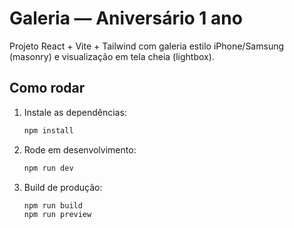 # Galeria — Aniversário 1 ano

Projeto React + Vite + Tailwind com galeria estilo iPhone/Samsung (masonry) e visualização em tela cheia (lightbox).

## Como rodar
1. Instale as dependências:
   ```bash
   npm install
   ```
2. Rode em desenvolvimento:
   ```bash
   npm run dev
   ```
3. Build de produção:
   ```bash
   npm run build
   npm run preview
   ```
